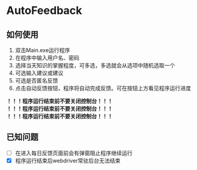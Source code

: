 # AutoFeedback
## 如何使用
1. 双击Main.exe运行程序
2. 在程序中输入用户名、密码
3. 选择当天知识的掌握程度，可多选，多选就会从选项中随机选取一个
4. 可选输入建议或建议
5. 可选是否匿名反馈
6. 点击自动反馈按钮，程序将自动完成反馈。可在按钮上方看见程序运行进度

**！！！程序运行结束前不要关闭控制台！！！**  
**！！！程序运行结束前不要关闭控制台！！！**  
**！！！程序运行结束前不要关闭控制台！！！**  

## 已知问题
- [ ] 在进入每日反馈页面前会有弹窗阻止程序继续运行
- [x] 程序运行结束后webdriver常驻后台无法结束
